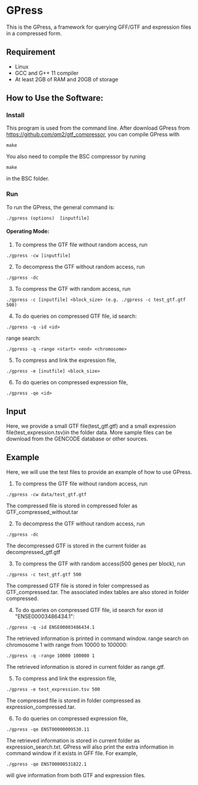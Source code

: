 # GPress
This is the GPress, a framework for querying GFF/GTF and expression files in a compressed form.

## Requirement
- Linux
- GCC and G++ 11 compiler
- At least 2GB of RAM and 20GB of storage

## How to Use the Software:

### Install
This program is used from the command line. After download GPress from https://github.com/qm2/gtf_compressor, you can compile GPress with
```
make
```
You also need to compile the BSC compressor by runing 
```
make
```
in the BSC folder.
### Run
To run the GPress, the general command is:
```
./gpress (options)  [inputfile]
```

#### Operating Mode:
1. To compress the GTF file without random access, run
```
./gpress -cw [inputfile]
```

2. To decompress the GTF without random access, run 
```
./gpress -dc 
```

3. To compress the GTF with random access, run 
```
./gpress -c [inputfile] <block_size> (e.g. ./gpress -c test_gtf.gtf 500)
```

4. To do queries on compressed GTF file, 
id search:
```
./gpress -q -id <id>
```
range search:
```
./gpress -q -range <start> <end> <chromosome>
```

5. To compress and link the expression file, 
```
./gpress -e [inutfile] <block_size>
```

6. To do queries on compressed expression file,
```
./gpress -qe <id>
```

## Input

Here, we provide a small GTF file(test_gtf.gtf) and a small expression file(test_expression.tsv)in the folder data. More sample files can be download from the GENCODE database or other sources.

## Example
Here, we will use the test files to provide an example of how to use GPress.
1. To compress the GTF file without random access, run
```
./gpress -cw data/test_gtf.gtf
```
The compressed file is stored in compressed foler as GTF_compressed_without.tar

2. To decompress the GTF without random access, run 
```
./gpress -dc 
```
The decompressed GTF is stored in the current folder as decompressed_gtf.gtf

3. To compress the GTF with random access(500 genes per block), run 
```
./gpress -c test_gtf.gtf 500
```
The compressed GTF file is stored in foler compressed as GTF_compressed.tar.
The associated index tables are also stored in folder compressed.

4. To do queries on compressed GTF file, 
id search for exon id "ENSE00003486434.1":
```
./gpress -q -id ENSE00003486434.1
```
The retrieved information is printed in command window.
range search on chromosome 1 with range from 10000 to 100000:
```
./gpress -q -range 10000 100000 1
```
The retrieved information is stored in current folder as range.gtf.

5. To compress and link the expression file, 
```
./gpress -e test_expression.tsv 500
```
The compressed file is stored in folder compressed as expression_compressed.tar.

6. To do queries on compressed expression file,
```
./gpress -qe ENST00000009530.11
```
The retrieved information is stored in current folder as expression_search.txt.
GPress will also print the extra information in command window if it exists in GFF file. For example, 
```
./gpress -qe ENST00000531822.1
```
will give information from both GTF and expression files.




